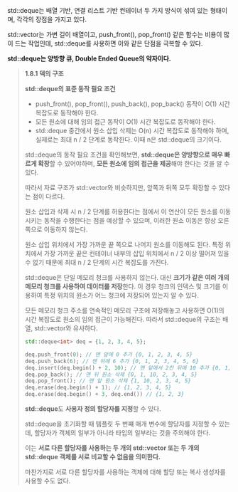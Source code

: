 std::deque는 배열 기반, 연결 리스트 기반 컨테이너 두 가지 방식이 섞여 있는 형태이며, 각각의 장점을 가지고 있다. 

std::vector는 가변 길이 배열이고, push_front(), pop_front() 같은 함수는 비용이 많이 드는 작업인데, std::deque를 사용하면 이와 같은 단점을 극복할 수 있다. 

**std::deque는 양방향 큐, Double Ended Queue의 약자이다.** 

> **1.8.1 덱의 구조**
>
> **std::deque의 표준 동작 필요 조건** 
>
> - push_front(), pop_front(), push_back(), pop_back() 동작이 O(1) 시간 복잡도로 동작해야 한다.
> - 모든 원소에 대해 임의 접근 동작이 O(1) 시간 복잡도로 동작해야 한다.
> - std::deque 중간에서 원소 삽입 삭제는 O(n) 시간 복잡도로 동작해야 하며, 실제로는 최대 n / 2 단계로 동작한다. 이때 n은 std::deque의 크기이다.
> 
> std::deque의 동작 필요 조건을 확인해보면, **std::deque은 양방향으로 매우 빠르게 확장**할 수 있어야하며, **모든 원소에 임의 접근을 제공**해야 한다는 것을 알 수 있다. 
> 
> 따라서 자료 구조가 std::vector와 비슷하지만, 앞쪽과 뒤쪽 모두 확장할 수 있다는 점이 다르다. 
>
> 원소 삽입과 삭제 시 n / 2 단계를 허용한다는 점에서 이 연산이 모든 원소를 이동시키는 동작을 수행한다는 점을 예상할 수 있으며, 이러한 원소 이동은 항상 오른쪽으로 이동하지 않는다. 
>
>원소 삽입 위치에서 가장 가까운 끝 쪽으로 나머지 원소를 이동해도 된다. 특정 위치에서 가장 가까운 끝은 컨테이너 내부의 삽입 위치에서 n / 2 이상 떨어져 있을 수 없기 때문에 최대 n / 2 단계의 시간 복잡도를 가진다. 
>
>std::deque은 단일 메모리 청크를 사용하지 않는다. 대신 **크기가 같은 여러 개의 메모리 청크를 사용하여 데이터를 저장**한다. 
이 경우 청크의 인덱스 및 크기를 이용하여 특정 위치의 원소가 어느 청크에 저장되어 있는지 알 수 있다. 
>
>모든 메모리 청크 주소를 연속적인 메모리 구조에 저장해놓고 사용하면 O(1)의 시간 복잡도로 원소의 임의 접근이 가능해진다. 따라서 std::deque의 구조는 배열, std::vector와 유사하다. 
>
> ```cpp
> std::deque<int> deq = {1, 2, 3, 4, 5};
> 
> deq.push_front(0); // 맨 앞에 0 추가 {0, 1, 2, 3, 4, 5}
> deq.push_back(6); // 맨 뒤에 6 추가 {0, 1, 2, 3, 4, 5, 6}
> deq.insert(deq.begin() + 2, 10); // 맨 앞에서 2칸 뒤에 10 추가 {0, 1, 10, 2, 3, 4, 5, 6}
> deq.pop_back(); // 맨 뒤 원소 삭제 {0, 1, 10, 2, 3, 4, 5}
> deq.pop_front(); // 맨 앞 원소 삭제 {1, 10, 2, 3, 4, 5}
> deq.erase(deq.begin() + 1); // {1, 2, 3, 4, 5}
> deq.erase(deq.begin() + 3, deq.end()) // {1, 2, 3}
> ```
> 
> **std::deque**도 **사용자 정의 할당자를 지정**할 수 있다. 
>
> std::deque을 초기화할 때 템플릿 두 번쨰 매개 변수에 할당자를 지정할 수 있는데, 할당자가 객체의 일부가 아니라 타입의 일부라는 것을 주의해야 한다. 
>
> 이는 **서로 다른 할당자를 사용하는 두 개의 std::vector 또는 두 개의 std::deque 객체를 서로 비교할 수 없음을 의미한다.** 
> 
> 마찬가지로 서로 다른 할당자를 사용하는 객체에 대해 할당 또는 복사 생성자를 사용할 수도 없다.